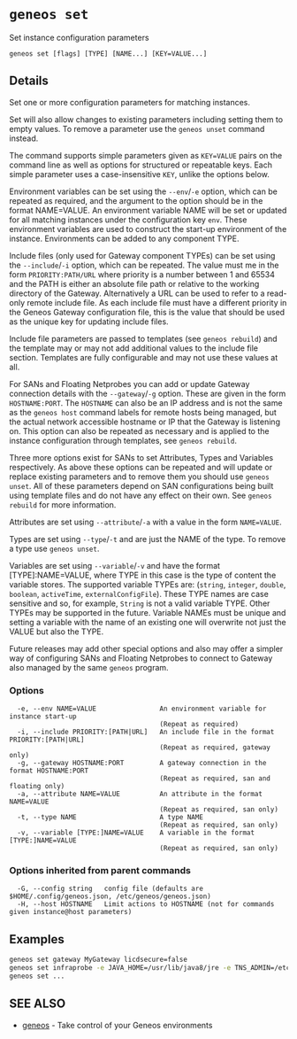 # `geneos set`

Set instance configuration parameters

```text
geneos set [flags] [TYPE] [NAME...] [KEY=VALUE...]
```

## Details

Set one or more configuration parameters for matching instances.

Set will also allow changes to existing parameters including setting
them to empty values. To remove a parameter use the `geneos unset`
command instead.

The command supports simple parameters given as `KEY=VALUE` pairs on the
command line as well as options for structured or repeatable keys. Each
simple parameter uses a case-insensitive `KEY`, unlike the options
below.

Environment variables can be set using the `--env`/`-e` option, which
can be repeated as required, and the argument to the option should be in
the format NAME=VALUE. An environment variable NAME will be set or
updated for all matching instances under the configuration key `env`.
These environment variables are used to construct the start-up
environment of the instance. Environments can be added to any component
TYPE.

Include files (only used for Gateway component TYPEs) can be set using
the `--include`/`-i` option, which can be repeated. The value must me in
the form `PRIORITY:PATH/URL` where priority is a number between 1 and
65534 and the PATH is either an absolute file path or relative to the
working directory of the Gateway. Alternatively a URL can be used to
refer to a read-only remote include file. As each include file must have
a different priority in the Geneos Gateway configuration file, this is
the value that should be used as the unique key for updating include
files.

Include file parameters are passed to templates (see `geneos rebuild`)
and the template may or may not add additional values to the include
file section. Templates are fully configurable and may not use these
values at all.

For SANs and Floating Netprobes you can add or update Gateway connection
details with the `--gateway`/`-g` option. These are given in the form
`HOSTNAME:PORT`. The `HOSTNAME` can also be an IP address and is not the
same as the `geneos host` command labels for remote hosts being managed,
but the actual network accessible hostname or IP that the Gateway is
listening on. This option can also be repeated as necessary and is
applied to the instance configuration through templates, see `geneos
rebuild`.

Three more options exist for SANs to set Attributes, Types and Variables
respectively. As above these options can be repeated and will update or
replace existing parameters and to remove them you should use `geneos
unset`. All of these parameters depend on SAN configurations being built
using template files and do not have any effect on their own. See
`geneos rebuild` for more information.

Attributes are set using `--attribute`/`-a` with a value in the form
`NAME=VALUE`.

Types are set using `--type`/`-t` and are just the NAME of the type. To
remove a type use `geneos unset`.

Variables are set using `--variable`/`-v` and have the format
[TYPE]:NAME=VALUE, where TYPE in this case is the type of content the
variable stores. The supported variable TYPEs are: (`string`, `integer`,
`double`, `boolean`, `activeTime`, `externalConfigFile`). These TYPE
names are case sensitive and so, for example, `String` is not a valid
variable TYPE. Other TYPEs may be supported in the future. Variable
NAMEs must be unique and setting a variable with the name of an existing
one will overwrite not just the VALUE but also the TYPE.

Future releases may add other special options and also may offer a
simpler way of configuring SANs and Floating Netprobes to connect to
Gateway also managed by the same `geneos` program.

### Options

```text
  -e, --env NAME=VALUE                An environment variable for instance start-up
                                      (Repeat as required)
  -i, --include PRIORITY:[PATH|URL]   An include file in the format PRIORITY:[PATH|URL]
                                      (Repeat as required, gateway only)
  -g, --gateway HOSTNAME:PORT         A gateway connection in the format HOSTNAME:PORT
                                      (Repeat as required, san and floating only)
  -a, --attribute NAME=VALUE          An attribute in the format NAME=VALUE
                                      (Repeat as required, san only)
  -t, --type NAME                     A type NAME
                                      (Repeat as required, san only)
  -v, --variable [TYPE:]NAME=VALUE    A variable in the format [TYPE:]NAME=VALUE
                                      (Repeat as required, san only)
```

### Options inherited from parent commands

```text
  -G, --config string   config file (defaults are $HOME/.config/geneos.json, /etc/geneos/geneos.json)
  -H, --host HOSTNAME   Limit actions to HOSTNAME (not for commands given instance@host parameters)
```

## Examples

```bash
geneos set gateway MyGateway licdsecure=false
geneos set infraprobe -e JAVA_HOME=/usr/lib/java8/jre -e TNS_ADMIN=/etc/ora/network/admin
geneos set ...

```

## SEE ALSO

* [geneos](geneos.md)	 - Take control of your Geneos environments
